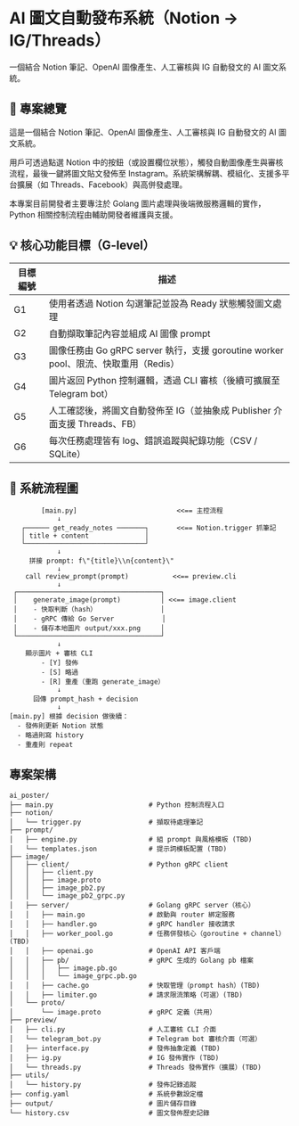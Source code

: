 # AI 圖文自動發布系統（Notion → IG/Threads）

一個結合 Notion 筆記、OpenAI 圖像產生、人工審核與 IG 自動發文的 AI 圖文系統。

## 🚀 專案總覽

這是一個結合 Notion 筆記、OpenAI 圖像產生、人工審核與 IG 自動發文的 AI 圖文系統。

用戶可透過點選 Notion 中的按鈕（或設置欄位狀態），觸發自動圖像產生與審核流程，最後一鍵將圖文貼文發佈至 Instagram。系統架構解耦、模組化、支援多平台擴展（如 Threads、Facebook）與高併發處理。

本專案目前開發者主要專注於 Golang 圖片處理與後端微服務邏輯的實作，Python 相關控制流程由輔助開發者維護與支援。

## 💡 核心功能目標（G-level）

| 目標編號 | 描述 |
|---------|------|
| G1 | 使用者透過 Notion 勾選筆記並設為 Ready 狀態觸發圖文處理 |
| G2 | 自動擷取筆記內容並組成 AI 圖像 prompt |
| G3 | 圖像任務由 Go gRPC server 執行，支援 goroutine worker pool、限流、快取重用（Redis） |
| G4 | 圖片返回 Python 控制邏輯，透過 CLI 審核（後續可擴展至 Telegram bot） |
| G5 | 人工確認後，將圖文自動發佈至 IG（並抽象成 Publisher 介面支援 Threads、FB） |
| G6 | 每次任務處理皆有 log、錯誤追蹤與紀錄功能（CSV / SQLite） |

## 🔄 系統流程圖

```mermaid
        [main.py]                         <<== 主控流程
            ↓
   ┌────── get_ready_notes ───────┐       <<== Notion.trigger 抓筆記
   │ title + content              │
   └──────────────────────────────┘
            ↓
     拼接 prompt: f\"{title}\\n{content}\"
            ↓
    call review_prompt(prompt)           <<== preview.cli
            ↓
 ┌────────────────────────────────────┐
 │    generate_image(prompt)          │ <<== image.client
 │    - 快取判斷（hash）                │
 │    - gRPC 傳給 Go Server            │
 │    - 儲存本地圖片 output/xxx.png     │
 └────────────────────────────────────┘
            ↓
    顯示圖片 + 審核 CLI
        - [Y] 發佈
        - [S] 略過
        - [R] 重產（重跑 generate_image）
            ↓
      回傳 prompt_hash + decision
            ↓
[main.py] 根據 decision 做後續：
  - 發佈則更新 Notion 狀態
  - 略過則寫 history
  - 重產則 repeat

```

## 專案架構

```
ai_poster/
├── main.py                        # Python 控制流程入口
├── notion/
│   └── trigger.py                 # 擷取待處理筆記
├── prompt/
│   ├── engine.py                  # 組 prompt 與風格模板 (TBD)
│   └── templates.json             # 提示詞模板配置 (TBD)
├── image/
│   ├── client/                    # Python gRPC client
│   │   ├── client.py
│   │   ├── image.proto
│   │   ├── image_pb2.py
│   │   └── image_pb2_grpc.py
│   ├── server/                    # Golang gRPC server（核心）
│   │   ├── main.go                # 啟動與 router 綁定服務
│   │   ├── handler.go             # gRPC handler 接收請求
│   │   ├── worker_pool.go         # 任務併發核心（goroutine + channel）(TBD)
│   │   ├── openai.go              # OpenAI API 客戶端
│   │   ├── pb/                    # gRPC 生成的 Golang pb 檔案
│   │   │   ├── image.pb.go
│   │   │   └── image_grpc.pb.go
│   │   ├── cache.go               # 快取管理（prompt hash）(TBD)
│   │   ├── limiter.go             # 請求限流策略（可選）(TBD)
│   └── proto/
│       └── image.proto            # gRPC 定義（共用）
├── preview/
│   ├── cli.py                     # 人工審核 CLI 介面
│   └── telegram_bot.py            # Telegram bot 審核介面（可選）
│   ├── interface.py               # 發佈抽象定義 (TBD) 
│   ├── ig.py                      # IG 發佈實作 (TBD)
│   └── threads.py                 # Threads 發佈實作（擴展）(TBD)
├── utils/
│   └── history.py                 # 發佈記錄追蹤
├── config.yaml                    # 系統參數設定檔 
├── output/                        # 圖片儲存目錄
└── history.csv                    # 圖文發佈歷史記錄 
```


